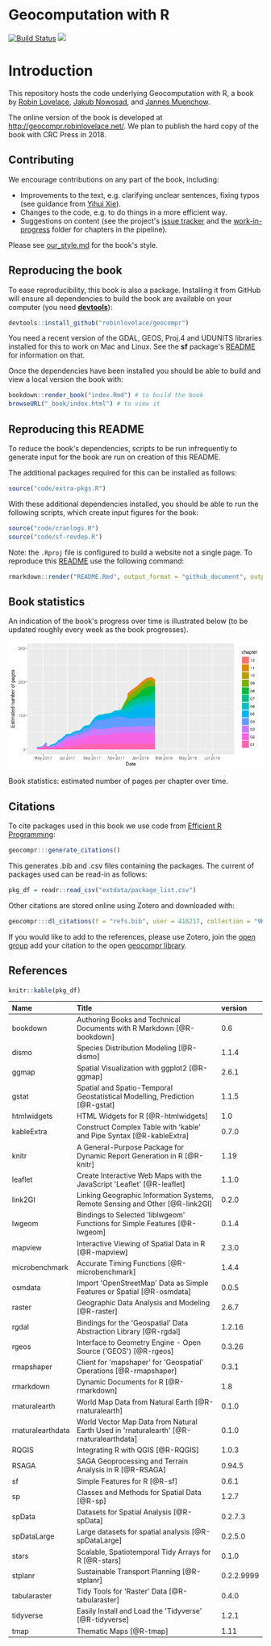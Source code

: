 
<!-- README.md is generated from README.Rmd. Please edit that file - rmarkdown::render('README.Rmd', output_format = 'github_document', output_file = 'README.md') -->
Geocomputation with R
=====================

[![Build Status](https://travis-ci.org/Robinlovelace/geocompr.svg?branch=master)](https://travis-ci.org/Robinlovelace/geocompr) [![](https://img.shields.io/docker/automated/robinlovelace/geocompr.svg)](https://hub.docker.com/r/robinlovelace/geocompr/builds/)

Introduction
============

This repository hosts the code underlying Geocomputation with R, a book by [Robin Lovelace](http://robinlovelace.net/), [Jakub Nowosad](https://nowosad.github.io/), and [Jannes Muenchow](http://www.geographie.uni-jena.de/en/Muenchow.html).

The online version of the book is developed at <http://geocompr.robinlovelace.net/>. We plan to publish the hard copy of the book with CRC Press in 2018.

Contributing
------------

We encourage contributions on any part of the book, including:

-   Improvements to the text, e.g. clarifying unclear sentences, fixing typos (see guidance from [Yihui Xie](https://yihui.name/en/2013/06/fix-typo-in-documentation/)).
-   Changes to the code, e.g. to do things in a more efficient way.
-   Suggestions on content (see the project's [issue tracker](https://github.com/Robinlovelace/geocompr/issues) and the [work-in-progress](https://github.com/Robinlovelace/geocompr/tree/master/work-in-progress) folder for chapters in the pipeline).

Please see [our\_style.md](https://github.com/Robinlovelace/geocompr/blob/master/our_style.md) for the book's style.

Reproducing the book
--------------------

To ease reproducibility, this book is also a package. Installing it from GitHub will ensure all dependencies to build the book are available on your computer (you need [**devtools**](https://github.com/hadley/devtools)):

``` r
devtools::install_github("robinlovelace/geocompr")
```

You need a recent version of the GDAL, GEOS, Proj.4 and UDUNITS libraries installed for this to work on Mac and Linux. See the **sf** package's [README](https://github.com/edzer/sfr) for information on that.

Once the dependencies have been installed you should be able to build and view a local version the book with:

``` r
bookdown::render_book("index.Rmd") # to build the book
browseURL("_book/index.html") # to view it
```

Reproducing this README
-----------------------

To reduce the book's dependencies, scripts to be run infrequently to generate input for the book are run on creation of this README.

The additional packages required for this can be installed as follows:

``` r
source("code/extra-pkgs.R")
```

With these additional dependencies installed, you should be able to run the following scripts, which create input figures for the book:

``` r
source("code/cranlogs.R")
source("code/sf-revdep.R")
```

Note: the `.Rproj` file is configured to build a website not a single page. To reproduce this [README](https://github.com/Robinlovelace/geocompr/blob/master/README.Rmd) use the following command:

``` r
rmarkdown::render("README.Rmd", output_format = "github_document", output_file = "README.md")
```

Book statistics
---------------

An indication of the book's progress over time is illustrated below (to be updated roughly every week as the book progresses).

![](figures/bookstats-1.png)

Book statistics: estimated number of pages per chapter over time.

Citations
---------

To cite packages used in this book we use code from [Efficient R Programming](https://csgillespie.github.io/efficientR/):

``` r
geocompr:::generate_citations()
```

This generates .bib and .csv files containing the packages. The current of packages used can be read-in as follows:

``` r
pkg_df = readr::read_csv("extdata/package_list.csv")
```

Other citations are stored online using Zotero and downloaded with:

``` r
geocompr:::dl_citations(f = "refs.bib", user = 418217, collection = "9K6FRP6N")
```

If you would like to add to the references, please use Zotero, join the [open group](https://www.zotero.org/groups/418217/energy-and-transport) add your citation to the open [geocompr library](https://www.zotero.org/groups/418217/energy-and-transport/items/collectionKey/9K6FRP6N).

References
----------

``` r
knitr::kable(pkg_df)
```

| Name              | Title                                                                                     | version    |
|:------------------|:------------------------------------------------------------------------------------------|:-----------|
| bookdown          | Authoring Books and Technical Documents with R Markdown \[@R-bookdown\]                   | 0.6        |
| dismo             | Species Distribution Modeling \[@R-dismo\]                                                | 1.1.4      |
| ggmap             | Spatial Visualization with ggplot2 \[@R-ggmap\]                                           | 2.6.1      |
| gstat             | Spatial and Spatio-Temporal Geostatistical Modelling, Prediction \[@R-gstat\]             | 1.1.5      |
| htmlwidgets       | HTML Widgets for R \[@R-htmlwidgets\]                                                     | 1.0        |
| kableExtra        | Construct Complex Table with 'kable' and Pipe Syntax \[@R-kableExtra\]                    | 0.7.0      |
| knitr             | A General-Purpose Package for Dynamic Report Generation in R \[@R-knitr\]                 | 1.19       |
| leaflet           | Create Interactive Web Maps with the JavaScript 'Leaflet' \[@R-leaflet\]                  | 1.1.0      |
| link2GI           | Linking Geographic Information Systems, Remote Sensing and Other \[@R-link2GI\]           | 0.2.0      |
| lwgeom            | Bindings to Selected 'liblwgeom' Functions for Simple Features \[@R-lwgeom\]              | 0.1.4      |
| mapview           | Interactive Viewing of Spatial Data in R \[@R-mapview\]                                   | 2.3.0      |
| microbenchmark    | Accurate Timing Functions \[@R-microbenchmark\]                                           | 1.4.4      |
| osmdata           | Import 'OpenStreetMap' Data as Simple Features or Spatial \[@R-osmdata\]                  | 0.0.5      |
| raster            | Geographic Data Analysis and Modeling \[@R-raster\]                                       | 2.6.7      |
| rgdal             | Bindings for the 'Geospatial' Data Abstraction Library \[@R-rgdal\]                       | 1.2.16     |
| rgeos             | Interface to Geometry Engine - Open Source ('GEOS') \[@R-rgeos\]                          | 0.3.26     |
| rmapshaper        | Client for 'mapshaper' for 'Geospatial' Operations \[@R-rmapshaper\]                      | 0.3.1      |
| rmarkdown         | Dynamic Documents for R \[@R-rmarkdown\]                                                  | 1.8        |
| rnaturalearth     | World Map Data from Natural Earth \[@R-rnaturalearth\]                                    | 0.1.0      |
| rnaturalearthdata | World Vector Map Data from Natural Earth Used in 'rnaturalearth' \[@R-rnaturalearthdata\] | 0.1.0      |
| RQGIS             | Integrating R with QGIS \[@R-RQGIS\]                                                      | 1.0.3      |
| RSAGA             | SAGA Geoprocessing and Terrain Analysis in R \[@R-RSAGA\]                                 | 0.94.5     |
| sf                | Simple Features for R \[@R-sf\]                                                           | 0.6.1      |
| sp                | Classes and Methods for Spatial Data \[@R-sp\]                                            | 1.2.7      |
| spData            | Datasets for Spatial Analysis \[@R-spData\]                                               | 0.2.7.3    |
| spDataLarge       | Large datasets for spatial analysis \[@R-spDataLarge\]                                    | 0.2.5.0    |
| stars             | Scalable, Spatiotemporal Tidy Arrays for R \[@R-stars\]                                   | 0.1.0      |
| stplanr           | Sustainable Transport Planning \[@R-stplanr\]                                             | 0.2.2.9999 |
| tabularaster      | Tidy Tools for 'Raster' Data \[@R-tabularaster\]                                          | 0.4.0      |
| tidyverse         | Easily Install and Load the 'Tidyverse' \[@R-tidyverse\]                                  | 1.2.1      |
| tmap              | Thematic Maps \[@R-tmap\]                                                                 | 1.11       |
